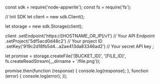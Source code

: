 const sdk = require('node-appwrite');
const fs = require('fs');

// Init SDK
let client = new sdk.Client();

let storage = new sdk.Storage(client);

client
    .setEndpoint('https://[HOSTNAME_OR_IP]/v1') // Your API Endpoint
    .setProject('5df5acd0d48c2') // Your project ID
    .setKey('919c2d18fb5d4...a2ae413da83346ad2') // Your secret API key
;

let promise = storage.createFile('[BUCKET_ID]', '[FILE_ID]', fs.createReadStream(__dirname + '/file.png'));

promise.then(function (response) {
    console.log(response);
}, function (error) {
    console.log(error);
});